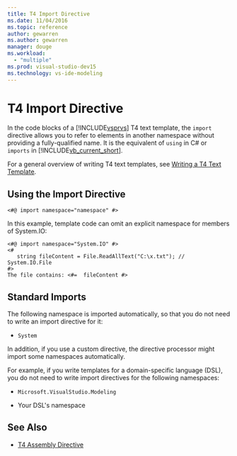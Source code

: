 ```yaml
---
title: T4 Import Directive
ms.date: 11/04/2016
ms.topic: reference
author: gewarren
ms.author: gewarren
manager: douge
ms.workload:
  - "multiple"
ms.prod: visual-studio-dev15
ms.technology: vs-ide-modeling
---
```

# T4 Import Directive

In the code blocks of a [!INCLUDE[vsprvs](../code-quality/includes/vsprvs_md.md)] T4 text template, the `import` directive allows you to refer to elements in another namespace without providing a fully-qualified name. It is the equivalent of `using` in C# or `imports` in [!INCLUDE[vb_current_short](../debugger/includes/vb_current_short_md.md)].

 For a general overview of writing T4 text templates, see [Writing a T4 Text Template](../modeling/writing-a-t4-text-template.md).

## Using the Import Directive

```
<#@ import namespace="namespace" #>
```

 In this example, template code can omit an explicit namespace for members of System.IO:

```
<#@ import namespace="System.IO" #>
<#
   string fileContent = File.ReadAllText("C:\x.txt"); // System.IO.File
#>
The file contains: <#=  fileContent #>
```

## Standard Imports
 The following namespace is imported automatically, so that you do not need to write an import directive for it:

-   `System`

 In addition, if you use a custom directive, the directive processor might import some namespaces automatically.

 For example, if you write templates for a domain-specific language (DSL), you do not need to write import directives for the following namespaces:

-   `Microsoft.VisualStudio.Modeling`

-   Your DSL's namespace

## See Also

- [T4 Assembly Directive](../modeling/t4-assembly-directive.md)